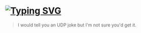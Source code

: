 # [![Typing SVG](https://readme-typing-svg.demolab.com?font=Fira+Code&size=24&pause=1000&color=D20000&random=false&width=435&lines=Antonino+Lorenzo)](https://git.io/typing-svg)


> I would tell you an UDP joke but I'm not sure you'd get it.

<!--
💬 Me: cybersecurity and ai enthusiast (terrible at both).

### Technologies

![Skills](https://skills-icons.vercel.app/api/icons?i=python,fastapi,docker,windows,kali,proxmox,vscode)
-->
<!--
<img src="https://programmerhumor.io/wp-content/uploads/2023/12/programmerhumor-io-python-memes-backend-memes-5716324a67c6083-758x548.jpg" style="width:500px">
<p>From <a href="https://programmerhumor.io/python-memes/c-developer-vs-python-developer/">ProgrammerHumor.io</a><p>
-->
<!-- Resource: https://readme-typing-svg.demolab.com/demo/ -->
<!--

<p><img align="left" src="https://github-readme-stats.vercel.app/api/top-langs?username=antoninolorenzo&show_icons=true&locale=en&layout=compact&theme=dark&bg_color=0d1117&title_color=D20000&border_color=D20000&hide_progress=true" alt="antoninolorenzo" /></p>

-->

<!-- 

Resources: 
- [Skill Icons](https://skillicons.dev/)
- [Readme Stats](https://github.com/anuraghazra/github-readme-stats)
- [Typing Header](https://readme-typing-svg.demolab.com/demo/)

-->
